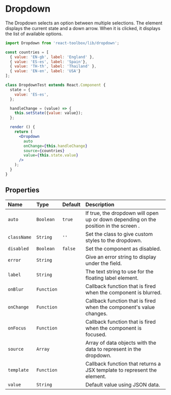 # Dropdown

The Dropdown selects an option between multiple selections. The element displays the current state and a down arrow. When it is clicked, it displays the list of available options.

<!-- example -->
```jsx
import Dropdown from 'react-toolbox/lib/dropdown';

const countries = [
  { value: 'EN-gb', label: 'England' },
  { value: 'ES-es', label: 'Spain'},
  { value: 'TH-th', label: 'Thailand' },
  { value: 'EN-en', label: 'USA'}
];

class DropdownTest extends React.Component {
  state = {
    value: 'ES-es',
  };

  handleChange = (value) => {
    this.setState({value: value});
  };

  render () {
    return (
      <Dropdown
        auto
        onChange={this.handleChange}
        source={countries}
        value={this.state.value}
      />
    );
  }
}
```

## Properties

| Name            | Type            | Default         | Description |
|:-----|:-----|:-----|:-----|
| `auto`          | `Boolean`       | `true`          | If true, the dropdown will open up or down depending on the position in the screen .|
| `className`     | `String`        | `''`            | Set the class to give custom styles to the dropdown.|
| `disabled`      | `Boolean`       | `false`         | Set the component as disabled.|
| `error`         | `String`        |                 | Give an error string to display under the field.|
| `label`         | `String`        |                 | The text string to use for the floating label element.|
| `onBlur`        | `Function`      |                 | Callback function that is fired when the component is blurred.|
| `onChange`      | `Function`      |                 | Callback function that is fired when the component's value changes.|
| `onFocus`       | `Function`      |                 | Callback function that is fired when the component is focused.|
| `source`        | `Array`         |                 | Array of data objects with the data to represent in the dropdown.|
| `template`      | `Function`      |                 | Callback function that returns a JSX template to represent the element.|
| `value`         | `String`        |                 | Default value using JSON data.|
